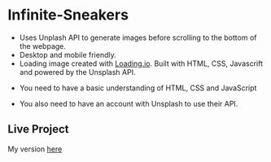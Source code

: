 # Infinite-Sneakers


- Uses Unplash API to generate images before scrolling to the bottom of the webpage. 
- Desktop and mobile friendly.
- Loading image created with [Loading.io](https://loading.io/).
Built with HTML, CSS, Javascrift and powered by the Unsplash API.

* You need to have a basic understanding of HTML, CSS and JavaScript

* You also need to have an account with Unsplash to use their API.
## Live Project

My version [here](https://amiraliesi83.github.io/Infinite-Sneakers/)






